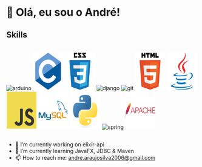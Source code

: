 <h1>
  👋 Olá, eu sou o André!
</h1>

<h2>
  Skills
</h2>
<div style="display: inline_block"><br>
  <img src="https://cdn.worldvectorlogo.com/logos/arduino-1.svg" alt="arduino" width="80" height="100"/>
  <img src="https://raw.githubusercontent.com/devicons/devicon/master/icons/c/c-original.svg" alt="c" width="80" height="100"/>
  <img src="https://raw.githubusercontent.com/devicons/devicon/master/icons/css3/css3-original-wordmark.svg" alt="css3" width="80" height="100"/>
  <img src="https://cdn.worldvectorlogo.com/logos/django.svg" alt="django" width="80" height="100"/>
  <img src="https://www.vectorlogo.zone/logos/git-scm/git-scm-icon.svg" alt="git" width="80" height="100"/>
  <img src="https://raw.githubusercontent.com/devicons/devicon/master/icons/html5/html5-original-wordmark.svg" alt="html5" width="80" height="100"/>
  <img src="https://raw.githubusercontent.com/devicons/devicon/master/icons/java/java-original.svg" alt="java" width="80" height="100"/>
  <img src="https://raw.githubusercontent.com/devicons/devicon/master/icons/javascript/javascript-original.svg" alt="javascript" width="80" height="100"/>
  <img src="https://raw.githubusercontent.com/devicons/devicon/master/icons/mysql/mysql-original-wordmark.svg" alt="mysql" width="80" height="100"/>
  <img src="https://raw.githubusercontent.com/devicons/devicon/master/icons/python/python-original.svg" alt="python" width="80" height="100"/>
  <img src="https://www.vectorlogo.zone/logos/springio/springio-icon.svg" alt="spring" width="80" height="90"/>
  <img src="https://raw.githubusercontent.com/devicons/devicon/master/icons/apache/apache-original-wordmark.svg" alt="maven" width="80" height="100"/>

<h2>
  
</h2>

- 🔭 I’m currently working on elixir-api
- 🌱 I’m currently learning JavaFX, JDBC & Maven
- 📫 How to reach me: andre.araujosilva2006@gmail.com

